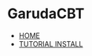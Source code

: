 # GarudaCBT
- [HOME](https://garudacbt.github.io/cbt)
- [TUTORIAL INSTALL](https://github.com/garudacbt/cbt/wiki)

